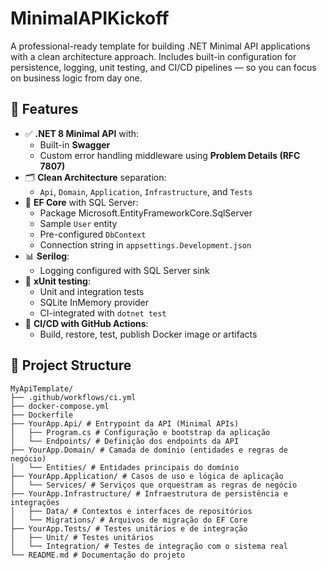 # MinimalAPIKickoff
A professional-ready template for building .NET Minimal API applications with a clean architecture approach. Includes built-in configuration for persistence, logging, unit testing, and CI/CD pipelines — so you can focus on business logic from day one.

## 🚀 Features

- ✅ **.NET 8 Minimal API** with:
  - Built-in **Swagger**
  - Custom error handling middleware using **Problem Details (RFC 7807)**
- 🗂️ **Clean Architecture** separation:
  - `Api`, `Domain`, `Application`, `Infrastructure`, and `Tests`
- 💾 **EF Core** with SQL Server:
  - Package Microsoft.EntityFrameworkCore.SqlServer 
  - Sample `User` entity
  - Pre-configured `DbContext`
  - Connection string in `appsettings.Development.json`
- 📊 **Serilog**:
  - Logging configured with SQL Server sink
- 🧪 **xUnit testing**:
  - Unit and integration tests
  - SQLite InMemory provider
  - CI-integrated with `dotnet test`
- 🔧 **CI/CD with GitHub Actions**:
  - Build, restore, test, publish Docker image or artifacts

## 🧱 Project Structure

```plaintext
MyApiTemplate/
├── .github/workflows/ci.yml
├── docker-compose.yml
├── Dockerfile
├── YourApp.Api/ # Entrypoint da API (Minimal APIs)
│   ├── Program.cs # Configuração e bootstrap da aplicação
│   └── Endpoints/ # Definição dos endpoints da API
├── YourApp.Domain/ # Camada de domínio (entidades e regras de negócio)
│   └── Entities/ # Entidades principais do domínio
├── YourApp.Application/ # Casos de uso e lógica de aplicação
│   └── Services/ # Serviços que orquestram as regras de negócio
├── YourApp.Infrastructure/ # Infraestrutura de persistência e integrações
│   ├── Data/ # Contextos e interfaces de repositórios
│   └── Migrations/ # Arquivos de migração do EF Core
├── YourApp.Tests/ # Testes unitários e de integração
│   ├── Unit/ # Testes unitários
│   └── Integration/ # Testes de integração com o sistema real
└── README.md # Documentação do projeto
```


